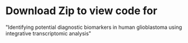 # Download Zip to view code for

"Identifying potential diagnostic biomarkers in human glioblastoma using integrative transcriptomic analysis"
